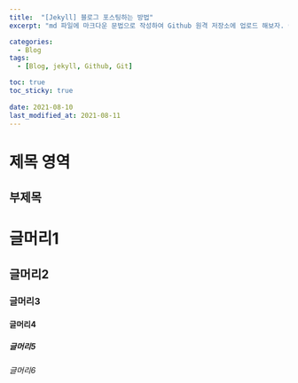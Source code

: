 ```yaml
---
title:  "[Jekyll] 블로그 포스팅하는 방법"
excerpt: "md 파일에 마크다운 문법으로 작성하여 Github 원격 저장소에 업로드 해보자. 에디터는 Visual Studio code 사용! 로컬 서버에서 확인도 해보자. "

categories:
  - Blog
tags:
  - [Blog, jekyll, Github, Git]

toc: true
toc_sticky: true
 
date: 2021-08-10
last_modified_at: 2021-08-11
---
```


제목 영역
========

부제목
------

# 글머리1
## 글머리2
### 글머리3
#### 글머리4
##### 글머리5
###### 글머리6